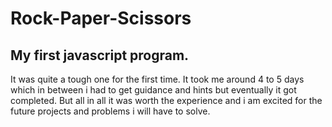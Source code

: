 # Rock-Paper-Scissors
## My first javascript program.
It was quite a tough one for the first time. It took me around 4 to 5 days which in between i had to get guidance and hints but eventually it got completed. But all in all it was worth the experience and i am excited for the future projects and problems i will have to solve.

